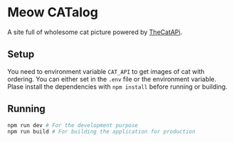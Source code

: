 # Meow CATalog
A site full of wholesome cat picture powered by [TheCatAPi](https://thecatapi.com/).

## Setup
You need to environment variable `CAT_API` to get images of cat with ordering. You can either set
in the `.env` file or the environment variable.
Plase install the dependencies with `npm install` before running or building.

## Running
```bash
npm run dev # For the development purpose
npm run build # For building the application for production
```
